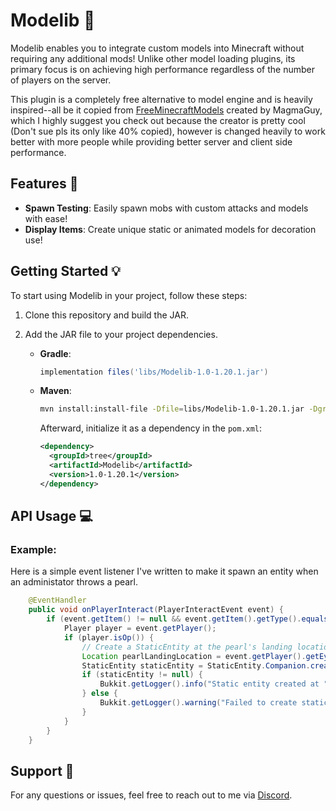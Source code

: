 # Modelib 🧪
Modelib enables you to integrate custom models into Minecraft without requiring any additional mods! Unlike other model loading plugins, its primary focus is on achieving high performance regardless of the number of players on the server.

This plugin is a completely free alternative to model engine and is heavily inspired--all be it copied
from [FreeMinecraftModels](https://github.com/MagmaGuy/FreeMinecraftModels/tree/master) created by MagmaGuy, which I highly suggest you check out because the creator is pretty cool (Don't sue pls its only like 40% copied), however is changed 
heavily to work better with more people while providing better server and client side performance.
## Features 🚀
- **Spawn Testing**: Easily spawn mobs with custom attacks and models with ease!
- **Display Items**: Create unique static or animated models for decoration use!
## Getting Started 💡

To start using Modelib in your project, follow these steps:

1. Clone this repository and build the JAR.

2. Add the JAR file to your project dependencies.

   - **Gradle**:
     ```gradle
     implementation files('libs/Modelib-1.0-1.20.1.jar')
     ```

   - **Maven**:
     ```bash
     mvn install:install-file -Dfile=libs/Modelib-1.0-1.20.1.jar -DgroupId=tree -DartifactId=Modelib -Dversion=1.0-1.20.1 -Dpackaging=jar
     ```

     Afterward, initialize it as a dependency in the `pom.xml`:
     ```xml
     <dependency>
       <groupId>tree</groupId>
       <artifactId>Modelib</artifactId>
       <version>1.0-1.20.1</version>
     </dependency>
     ```

## API Usage 💻

### Example:
Here is a simple event listener I've written to make it spawn an entity when an administator throws a pearl.
```java
    @EventHandler
    public void onPlayerInteract(PlayerInteractEvent event) {
        if (event.getItem() != null && event.getItem().getType().equals(Material.ENDER_PEARL)) {
            Player player = event.getPlayer();
            if (player.isOp()) {
                // Create a StaticEntity at the pearl's landing location
                Location pearlLandingLocation = event.getPlayer().getEyeLocation();
                StaticEntity staticEntity = StaticEntity.Companion.create("entity_id", pearlLandingLocation);
                if (staticEntity != null) {
                    Bukkit.getLogger().info("Static entity created at " + pearlLandingLocation + "!");
                } else {
                    Bukkit.getLogger().warning("Failed to create static entity.");
                }
            }
        }
    }
```
## Support 💬

For any questions or issues, feel free to reach out to me via [Discord](https://discordapp.com/users/656998951358300191).
